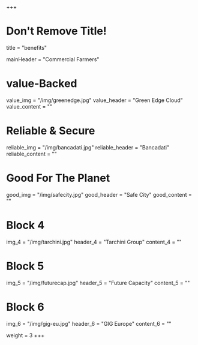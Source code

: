 +++
# Don't Remove Title!
title = "benefits"

mainHeader = "Commercial Farmers"

# value-Backed
value_img = "/img/greenedge.jpg"
value_header = "Green Edge Cloud"
value_content = ""

# Reliable & Secure
reliable_img = "/img/bancadati.jpg"
reliable_header = "Bancadati"
reliable_content = ""

# Good For The Planet
good_img = "/img/safecity.jpg"
good_header = "Safe City"
good_content = ""

# Block 4
img_4 = "/img/tarchini.jpg"
header_4 = "Tarchini Group"
content_4 = ""

# Block 5
img_5 = "/img/futurecap.jpg"
header_5 = "Future Capacity"
content_5 = ""

# Block 6
img_6 = "/img/gig-eu.jpg"
header_6 = "GIG Europe"
content_6 = ""

weight = 3
+++
